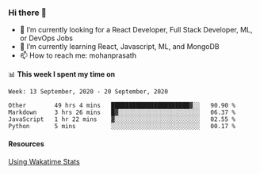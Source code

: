 ### Hi there 👋

- 🔭 I’m currently looking for a React Developer, Full Stack Developer, ML, or DevOps Jobs
- 🌱 I’m currently learning React, Javascript, ML, and MongoDB
- 📫 How to reach me: mohanprasath

📊 **This week I spent my time on**
<!--START_SECTION:waka-->
```text
Week: 13 September, 2020 - 20 September, 2020

Other        49 hrs 4 mins   ██████████████████████▓░░   90.90 % 
Markdown     3 hrs 26 mins   █▓░░░░░░░░░░░░░░░░░░░░░░░   06.37 % 
JavaScript   1 hr 22 mins    ▓░░░░░░░░░░░░░░░░░░░░░░░░   02.55 % 
Python       5 mins          ░░░░░░░░░░░░░░░░░░░░░░░░░   00.17 % 
```
<!--END_SECTION:waka-->

#### Resources
[Using Wakatime Stats](https://github.com/marketplace/actions/waka-readme)
